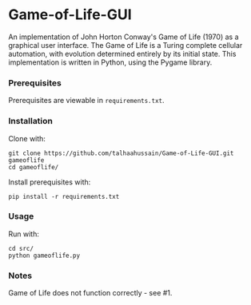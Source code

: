 # Game-of-Life-GUI
An implementation of John Horton Conway's Game of Life (1970) as a graphical user interface. The Game of Life is a Turing complete cellular automation, with evolution determined entirely by its initial state. This implementation is written in Python, using the Pygame library.

### Prerequisites

Prerequisites are viewable in `requirements.txt`.

### Installation

Clone with:
```
git clone https://github.com/talhaahussain/Game-of-Life-GUI.git gameoflife
cd gameoflife/
```

Install prerequisites with:
```
pip install -r requirements.txt
```

### Usage

Run with:
```
cd src/
python gameoflife.py
```

### Notes

Game of Life does not function correctly - see #1.
